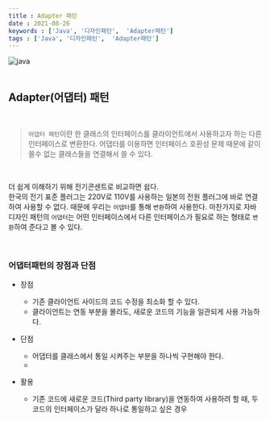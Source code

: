 ```yaml
---
title : Adapter 패턴
date : 2021-08-26 
keywords : ['Java', '디자인패턴',  'Adapter패턴']
tags : ['Java', '디자인패턴',  'Adapter패턴']
---
```


![java](https://blog.kakaocdn.net/dn/bSV6cj/btqGyJ5fpVF/vTEjIKZtaGARh6qQdHzHIK/img.png)
<br/><br/>

## **Adapter(어댑터) 패턴**
<br/>

> `어댑터 패턴`이란 한  클래스의 인터페이스를 클라이언트에서 사용하고자 하는 다른 인터페이스로 변환한다. 어댑터를 이용하면 인터페이스 호환성 문제 때문에 같이 쓸수 없는 클래스들을 연결해서 쓸 수 있다.

<br/>

더 쉽게 이해하기 위해 전기콘센트로 비교하면 쉽다.<br/>
한국의 전기 표준 플러그는 220V로 110V를 사용하는 일본의 전원 플러그에 바로 연결하여 사용할 수 없다. 때문에 우리는 `어댑터`를 통해 `변환`하여 사용한다. 마찬가지로 자바 디자인 패턴의 `어댑터`는 어떤 인터페이스에서 다른 인터페이스가 필요로 하는 형태로 `변환`하여 준다고 볼 수 있다. 

<br/>

### **어댑터패턴의 장점과 단점**

- 장점  
  + 기존 클라이언트 사이드의 코드 수정을 최소화 할 수 있다. 
  + 클라이언트는 연동 부분을 몰라도, 새로운 코드의 기능을 일관되게 사용 가능하다.

- 단점 
  + 어댑터를 클래스에서 통일 시켜주는 부분을 하나씩 구현해야 한다.
  +  

- 활용
  + 기존 코드에 새로운 코드(Third party library)을 연동하여 사용하려 할 때, 두 코드의 인터페이스가 달라 하나로 통일하고 싶은 경우 
